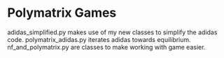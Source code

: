 # Polymatrix Games

adidas_simplified.py makes use of my new classes to simplify the adidas code.
polymatrix_adidas.py iterates adidas towards equilibrium.
nf_and_polymatrix.py are classes to make working with game easier.